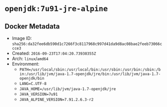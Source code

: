 # `openjdk:7u91-jre-alpine`

## Docker Metadata

- Image ID: `sha256:da32fee6db590d1c7266f3c8117968c997d41da9d8ac08bae2feeb73066ccce3`
- Created: `2016-09-23T17:04:20.73930355Z`
- Arch: `linux`/`amd64`
- Environment:
  - `PATH=/usr/local/sbin:/usr/local/bin:/usr/sbin:/usr/bin:/sbin:/bin:/usr/lib/jvm/java-1.7-openjdk/jre/bin:/usr/lib/jvm/java-1.7-openjdk/bin`
  - `LANG=C.UTF-8`
  - `JAVA_HOME=/usr/lib/jvm/java-1.7-openjdk/jre`
  - `JAVA_VERSION=7u91`
  - `JAVA_ALPINE_VERSION=7.91.2.6.3-r2`
